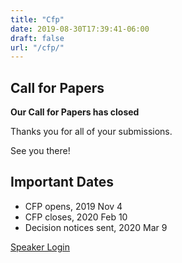 ```yaml
---
title: "Cfp"
date: 2019-08-30T17:39:41-06:00
draft: false
url: "/cfp/"
---
```


## Call for Papers

**Our Call for Papers has closed**

Thanks you for all of your submissions.

See you there!

## Important Dates

* CFP opens, 2019 Nov 4
* CFP closes, 2020 Feb 10
* Decision notices sent, 2020 Mar 9

[Speaker Login](https://pretalx.bsidesboulder.org/bsidesboulder2020/)